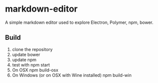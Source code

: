 # markdown-editor
A simple markdown editor used to explore Electron, Polymer, npm, bower.

## Build

1. clone the repository
1. update bower
1. update npm
1. test with npm start
1. On OSX npm build-osx
1. On Windows (or on OSX with Wine installed) npm build-win
